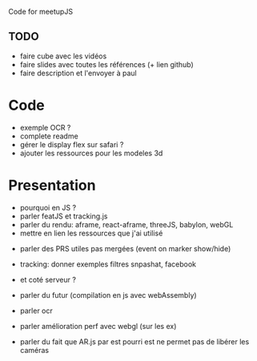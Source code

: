 Code for meetupJS

## TODO

* faire cube avec les vidéos
* faire slides avec toutes les références (+ lien github)
* faire description et l'envoyer à paul

# Code

* exemple OCR ?
* complete readme
* gérer le display flex sur safari ?
* ajouter les ressources pour les modeles 3d

# Presentation

* pourquoi en JS ?
* parler featJS et tracking.js
* parler du rendu: aframe, react-aframe, threeJS, babylon, webGL
* mettre en lien les ressources que j'ai utilisé

- parler des PRS utiles pas mergées (event on marker show/hide)
- tracking: donner exemples filtres snpashat, facebook

- et coté serveur ?
- parler du futur (compilation en js avec webAssembly)
- parler ocr
- parler amélioration perf avec webgl (sur les ex)
- parler du fait que AR.js par est pourri est ne permet pas de libérer les caméras
